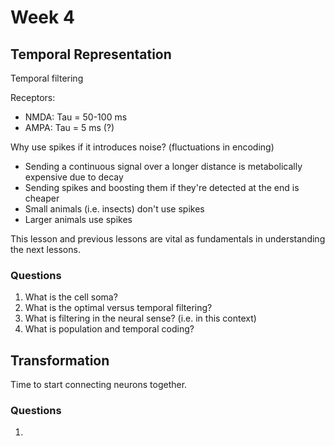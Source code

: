# Week 4
## Temporal Representation

Temporal filtering

Receptors:
* NMDA: Tau = 50-100 ms
* AMPA: Tau = 5 ms (?)

Why use spikes if it introduces noise? (fluctuations in encoding)
* Sending a continuous signal over a longer distance is metabolically expensive due to decay
* Sending spikes and boosting them if they're detected at the end is cheaper
* Small animals (i.e. insects) don't use spikes
* Larger animals use spikes

This lesson and previous lessons are vital as fundamentals in understanding the next lessons.

### Questions
1. What is the cell soma?
2. What is the optimal versus temporal filtering?
3. What is filtering in the neural sense? (i.e. in this context)
4. What is population and temporal coding?

## Transformation

Time to start connecting neurons together.

### Questions
1. 

